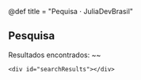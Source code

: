 @def title = "Pequisa ⋅ JuliaDevBrasil"

## Pesquisa

Resultados encontrados: ~~~<span id="resultCount"></span>~~~

~~~
<div id="searchResults"></div>
~~~
